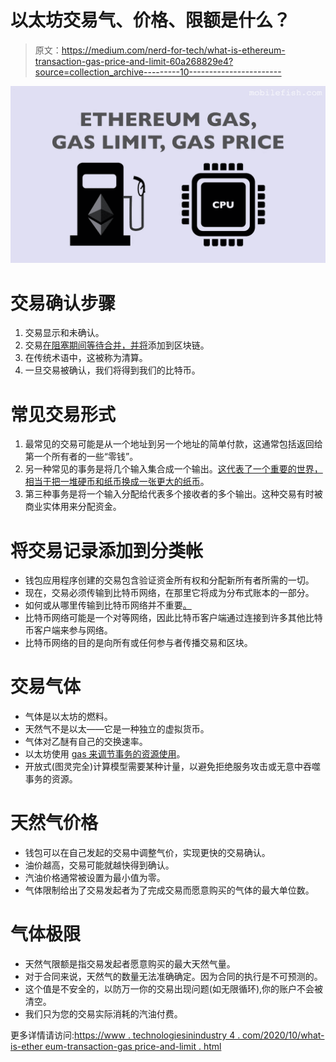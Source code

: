 # 以太坊交易气、价格、限额是什么？

> 原文：<https://medium.com/nerd-for-tech/what-is-ethereum-transaction-gas-price-and-limit-60a268829e4?source=collection_archive---------10----------------------->

![](img/88fe18172d9f4d5ae073d01a2ed1c915.png)

# 交易确认步骤

1.  交易显示和未确认。
2.  交易[在阻塞期间等待合并，并将](https://www.technologiesinindustry4.com/)添加到区块链。
3.  在传统术语中，这被称为清算。
4.  一旦交易被确认，我们将得到我们的比特币。

# 常见交易形式

1.  最常见的交易可能是从一个地址到另一个地址的简单付款，这通常包括返回给第一个所有者的一些“零钱”。
2.  另一种常见的事务是将几个输入集合成一个输出。[这代表了一个重要的世界，相当于把一堆硬币和纸币换成一张更大的纸币](https://www.technologiesinindustry4.com/)。
3.  第三种事务是将一个输入分配给代表多个接收者的多个输出。这种交易有时被商业实体用来分配资金。

# 将交易记录添加到分类帐

*   钱包应用程序创建的交易包含验证资金所有权和分配新所有者所需的一切。
*   现在，交易必须传输到比特币网络，在那里它将成为分布式账本的一部分。
*   如何或从哪里传输到比特币网络并不重要[。](https://www.technologiesinindustry4.com/)
*   比特币网络可能是一个对等网络，因此比特币客户端通过连接到许多其他比特币客户端来参与网络。
*   比特币网络的目的是向所有或任何参与者传播交易和区块。

# 交易气体

*   气体是以太坊的燃料。
*   天然气不是以太——它是一种独立的虚拟货币。
*   气体对乙醚有自己的交换速率。
*   以太坊使用 [gas 来调节事务的资源使用](https://www.technologiesinindustry4.com/)。
*   开放式(图灵完全)计算模型需要某种计量，以避免拒绝服务攻击或无意中吞噬事务的资源。

# 天然气价格

*   钱包可以在自己发起的交易中调整气价，实现更快的交易确认。
*   油价越高，交易可能就越快得到确认。
*   汽油价格通常被设置为最小值为零。
*   气体限制给出了交易发起者为了完成交易而愿意购买的气体的最大单位数。

# 气体极限

*   天然气限额是指交易发起者愿意购买的最大天然气量。
*   对于合同来说，天然气的数量无法准确确定。因为合同的执行是不可预测的。
*   这个值是不安全的，以防万一你的交易出现问题(如无限循环),你的账户不会被清空。
*   我们只为您的交易实际消耗的汽油付费。

更多详情请访问:[https://www . technologiesinindustry 4 . com/2020/10/what-is-ether eum-transaction-gas price-and-limit . html](https://www.technologiesinindustry4.com/2020/10/what-is-ethereum-transaction-gasprice-and-limit.html)